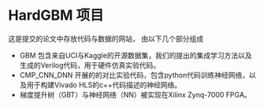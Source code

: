 # HardGBM 项目
这是提交的论文中存放代码与数据的网站，
由以下几个部分组成
- GBM 包含来自UCI与Kaggle的开源数据集，我们的提出的集成学习方法以及生成的Verilog代码，用于硬件仿真实验代码。
- CMP_CNN_DNN 开展的的对比实验代码，包含python代码训练神经网络，以及用于构建Vivado HLS的c++代码描述的神经网络。
- 梯度提升树（GBT）与神经网络（NN）被实现在Xilinx Zynq-7000 FPGA。
